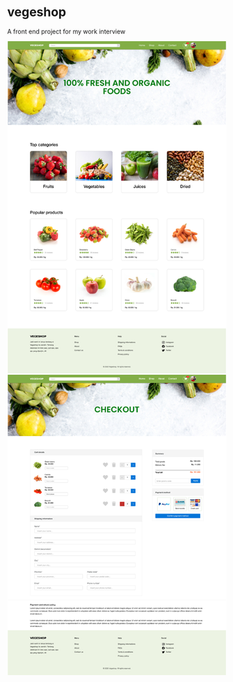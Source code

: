 # vegeshop
A front end project for my work interview


![Alt text](https://raw.githubusercontent.com/farrelnajib/vegeshop/master/Home%20page.png?raw=true "Home page")
![Alt text](https://raw.githubusercontent.com/farrelnajib/vegeshop/master/Checkout.png?raw=true "Home page")
